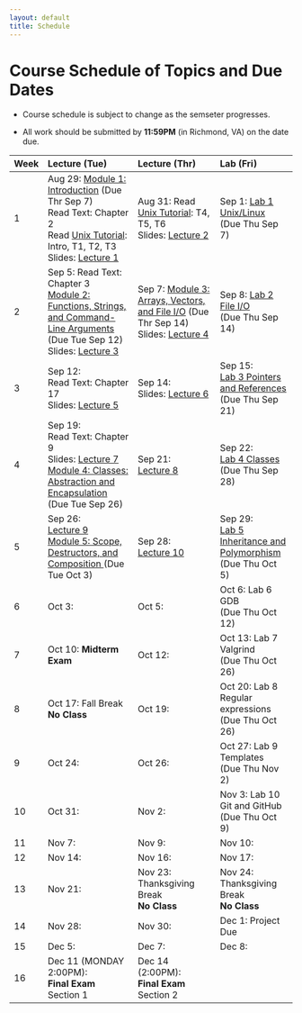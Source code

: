 ```yaml
---
layout: default
title: Schedule
---
```


# Course Schedule of Topics and Due Dates

* Course schedule is subject to change as the semseter progresses. 

* All work should be submitted by **11:59PM** (in Richmond, VA) on the date due.

| Week | Lecture (Tue)                              | Lecture (Thr)                                 | Lab (Fri)                                        |
| :--- | :---                                       | :---                                          | :---                                                  |
| 1    | Aug 29:  [Module 1: Introduction](https://classroom.github.com/a/4yzVPmFm) (Due Thr Sep 7)<br />Read Text: Chapter 2<br />Read [Unix Tutorial](http://www.ee.surrey.ac.uk/Teaching/Unix/): Intro, T1, T2, T3<br />Slides: [Lecture 1](lectures/Lecture1.pdf)              | Aug 31: Read [Unix Tutorial](http://www.ee.surrey.ac.uk/Teaching/Unix/): T4, T5, T6<br />Slides: [Lecture 2](lectures/Lecture2.pdf)                                       | Sep 1:  [Lab 1 Unix/Linux](https://classroom.github.com/a/REt1fldU)<br /> (Due Thu Sep 7)                  |
| 2    | Sep 5:   Read Text: Chapter 3<br />[Module 2: Functions, Strings, and Command-Line Arguments](modules/module2.md) (Due Tue Sep 12)<br />Slides: [Lecture 3](lectures/Lecture3.pdf)             | Sep 7: [Module 3: Arrays, Vectors, and File I/O](modules/module3.md) (Due Thr Sep 14)<br />Slides: [Lecture 4](lectures/Lecture4.pdf)                                       | Sep 8:  [Lab 2 File I/O](https://cmsc240-f23.github.io/lab/2)<br /> (Due Thu Sep 14)                 |
| 3    | Sep 12:<br />Read Text: Chapter 17<br />Slides: [Lecture 5](lectures/Lecture5.pdf)            | Sep 14:<br />Slides: [Lecture 6](lectures/Lecture6.pdf)                                    | Sep 15:<br />[Lab 3 Pointers and References](https://cmsc240-f23.github.io/lab/3)<br /> (Due Thu Sep 21)                 |
| 4    | Sep 19:<br />Read Text: Chapter 9<br />Slides: [Lecture 7](lectures/Lecture7.pdf)<br />[Module 4: Classes: Abstraction and Encapsulation](modules/module4.md) (Due Tue Sep 26)                                  | Sep 21: <br />[Lecture 8](lectures/Lecture8.pdf)                                      | Sep 22:<br /> [Lab 4 Classes](https://cmsc240-f23.github.io/lab/4)<br /> (Due Thu Sep 28)                 |
| 5    | Sep 26:  <br />[Lecture 9](https://cmsc240-f23.github.io/lecture/9)<br />[Module 5: Scope, Destructors, and Composition ](https://classroom.github.com/a/cmJ3Q07L) (Due Tue Oct 3)                                  | Sep 28: <br />  [Lecture 10](lectures/Lecture10.pdf)                                     | Sep 29:<br/> [Lab 5 Inheritance and Polymorphism](https://cmsc240-f23.github.io/lab/5)<br /> (Due Thu Oct 5)                  |
| 6    | Oct 3:                                     | Oct 5:                                        | Oct 6:  Lab 6 GDB<br /> (Due Thu Oct 12)                 |
| 7    | Oct 10: **Midterm Exam**                   | Oct 12:                                       | Oct 13: Lab 7 Valgrind<br /> (Due Thu Oct 26)                                              |
| 8    | Oct 17: Fall Break **No Class**            | Oct 19:                                       | Oct 20: Lab 8 Regular expressions<br /> (Due Thu Oct 26)                                              |
| 9    | Oct 24:                                    | Oct 26:                                       | Oct 27: Lab 9 Templates<br /> (Due Thu Nov 2)                                             |
| 10   | Oct 31:                                    | Nov 2:                                        | Nov 3:  Lab 10 Git and GitHub<br /> (Due Thu Oct 9)                                              |
| 11   | Nov 7:                                     | Nov 9:                                        | Nov 10:                                               |
| 12   | Nov 14:                                    | Nov 16:                                       | Nov 17:                                               |
| 13   | Nov 21:                                    | Nov 23: Thanksgiving Break<br /> **No Class** | Nov 24: Thanksgiving Break<br /> **No Class**         |
| 14   | Nov 28:                                    | Nov 30:                                       | Dec 1:  Project Due                                            |
| 15   | Dec 5:                                     | Dec 7:                                        | Dec 8:                                                |
| 16   | Dec 11 (MONDAY 2:00PM):<br />**Final Exam**<br />Section 1  | Dec 14 (2:00PM):<br />**Final Exam**<br />Section 2    |                             |










